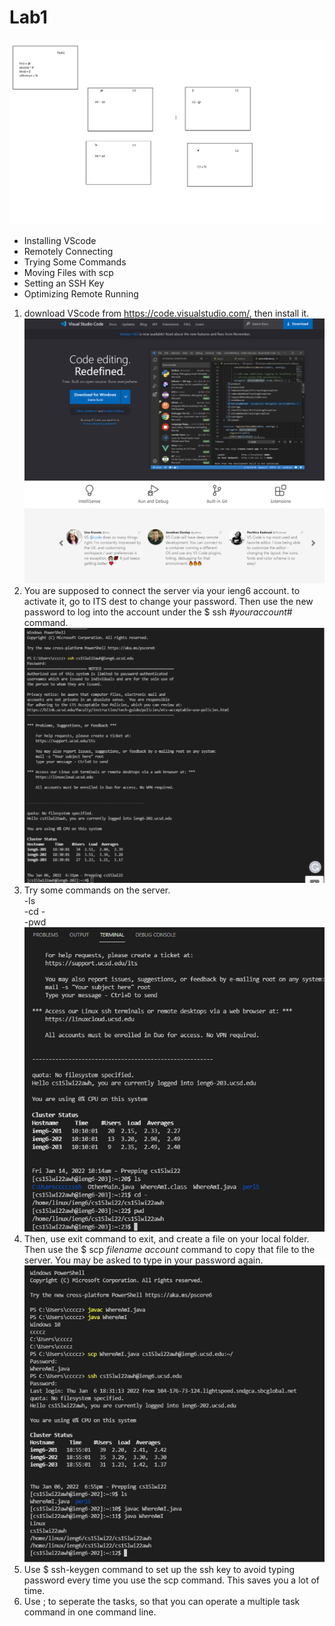 # Lab1

![Image](https://github.com/cccz1/15lreport/blob/main/task1-diagram.png?raw=true)

- Installing VScode
- Remotely Connecting
- Trying Some Commands
- Moving Files with scp
- Setting an SSH Key
- Optimizing Remote Running

1. download VScode from  https://code.visualstudio.com/, then install it.
    ![Image](https://github.com/cccz1/15lreport/blob/main/Screenshot%202022-01-14%20101126.png?raw=true)
2. You are supposed to connect the server via your ieng6 account. to activate it, go to ITS dest to change your password. Then use the new password to log into the account under the $ ssh #*youraccount*# command.
    ![Image](https://github.com/cccz1/15lreport/blob/main/Screenshot%202022-01-14%20101330.png?raw=true)
3. Try some commands on the server.<br />
-ls<br />
-cd -<br />
-pwd<br />
    ![Image](https://github.com/cccz1/15lreport/blob/main/Screenshot%202022-01-14%20101529.png?raw=true)
4. Then, use exit command to exit, and create a file on your local folder. Then use the $ scp *filename* *account* command to copy that file to the server. You may be asked to type in your password again.
![image](https://github.com/cccz1/15lreport/blob/main/Screenshot%202022-01-14%20101624.png?raw=true)
5. Use $ ssh-keygen command to set up the ssh key to avoid typing password every time you use the scp command. This saves you a lot of time.
6. Use ; to seperate the tasks, so that you can operate a multiple task command in one command line.  